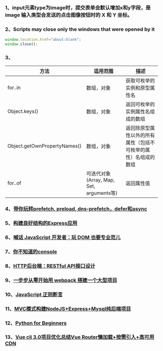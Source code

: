 
### 1、input元素type为image时，提交表单会默认增加x和y字段，是image 输入类型会发送的点击图像按钮时的 X 和 Y 坐标。

### 2、Scripts may close only the windows that were opened by it
```javascript
window.location.href="about:blank";
window.close();
``` 

### 3、
|方法	                 |适用范围	                               |描述                                                    |
|------------------------- |----------------------------------------|-------------------------------------------------------|
|for..in	           |数组，对象	                        |获取可枚举的实例和原型属性名                              |
|Object.keys()	           |数组，对象	                        |返回可枚举的实例属性名组成的数组                           |
|Object.getOwnPropertyNames() |数组，对象	                        |返回除原型属性以外的所有属性（包括不可枚举的属性）名组成的数组|
|for..of	           |可迭代对象(Array, Map, Set, arguments等) |返回属性值                                                |

### 4、[带你玩转prefetch, preload, dns-prefetch，defer和async](https://segmentfault.com/a/1190000011577248)

### 5、[构建良好结构的Express应用](https://www.jianshu.com/p/91c5796c4ce9)

### 6、[喊话 JavaScript 开发者：玩 DOM 也要专业范儿](https://www.infoq.cn/article/3siSFK82XP06K6DDCwIt)

### 7、[你不知道的console](https://segmentfault.com/a/1190000021133857)

### 8、[HTTP后台端：RESTful API接口设计](https://crifan.github.io/http_restful_api/website/)

### 9、[一步步从零开始用 webpack 搭建一个大型项目](https://juejin.im/post/5de06aa851882572d672c1ad)

### 10、[JavaScript 正则断言](https://blog.csdn.net/m0_37263637/article/details/82631228)

### 11、[MVC模式构建NodeJS+Express+Mysql纯后端项目](https://juejin.im/post/5d774b53f265da039b24c23f)

### 12、[Python for Beginners](https://channel9.msdn.com/Series/Intro-to-Python-Development?WT.mc_id=python-c9-niner)

### 13、[Vue cli 3.0项目优化总结Vue Router懒加载+按需引入+高可用CDN](https://segmafrontend.github.io/2019/02/22/Vue%20CLI%203.0%E9%A1%B9%E7%9B%AE%E4%BC%98%E5%8C%96%E6%80%BB%E7%BB%93Vue%20Router%E6%87%92%E5%8A%A0%E8%BD%BD+%E6%8C%89%E9%9C%80%E5%BC%95%E5%85%A5+%E9%AB%98%E5%8F%AF%E7%94%A8CDN/)
